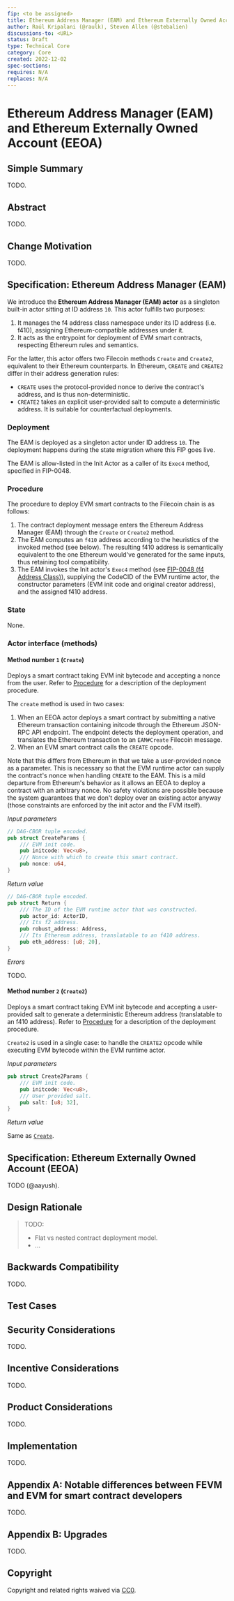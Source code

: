 ```yaml
---
fip: <to be assigned>
title: Ethereum Address Manager (EAM) and Ethereum Externally Owned Account (EEOA)
author: Raúl Kripalani (@raulk), Steven Allen (@stebalien)
discussions-to: <URL>
status: Draft
type: Technical Core
category: Core
created: 2022-12-02
spec-sections:
requires: N/A
replaces: N/A
---
```


# Ethereum Address Manager (EAM) and Ethereum Externally Owned Account (EEOA)

## Simple Summary

TODO.

## Abstract

TODO.

## Change Motivation

TODO.


## Specification: Ethereum Address Manager (EAM)

We introduce the **Ethereum Address Manager (EAM) actor** as a singleton
built-in actor sitting at ID address `10`. This actor fulfills two purposes:

1. It manages the f4 address class namespace under its ID address (i.e. f410),
   assigning Ethereum-compatible addresses under it.
2. It acts as the entrypoint for deployment of EVM smart contracts, respecting
   Ethereum rules and semantics.

For the latter, this actor offers two Filecoin methods `Create` and `Create2`,
equivalent to their Ethereum counterparts. In Ethereum, `CREATE` and `CREATE2`
differ in their address generation rules:

- `CREATE` uses the protocol-provided nonce to derive the contract's address,
  and is thus non-deterministic.
- `CREATE2` takes an explicit user-provided salt to compute a deterministic
  address. It is suitable for counterfactual deployments.

### Deployment

The EAM is deployed as a singleton actor under ID address `10`. The deployment
happens during the state migration where this FIP goes live.

The EAM is allow-listed in the Init Actor as a caller of its `Exec4` method,
specified in FIP-0048.

### Procedure

The procedure to deploy EVM smart contracts to the Filecoin chain is as follows:

1. The contract deployment message enters the Ethereum Address Manager (EAM)
   through the `Create` or `Create2` method. 
2. The EAM computes an `f410` address according to the heuristics of the invoked
   method (see below). The resulting f410 address is semantically equivalent to
   the one Ethereum would've generated for the same inputs, thus retaining tool
   compatibility.
2. The EAM invokes the Init actor's `Exec4` method (see [FIP-0048 (f4 Address
   Class)]), supplying the CodeCID of the EVM runtime actor, the constructor
   parameters (EVM init code and original creator address), and the assigned
   f410 address.

### State

None.

### Actor interface (methods)

#### Method number `1` (`Create`)

Deploys a smart contract taking EVM init bytecode and accepting a nonce from the
user. Refer to [Procedure](#procedure) for a description of the deployment
procedure.

The `create` method is used in two cases:

1. When an EEOA actor deploys a smart contract by submitting a native Ethereum
   transaction containing initcode through the Ethereum JSON-RPC API endpoint.
   The endpoint detects the deployment operation, and translates the Ethereum
   transaction to an `EAM#Create` Filecoin message.
2. When an EVM smart contract calls the `CREATE` opcode.

Note that this differs from Ethereum in that we take a user-provided nonce as a
parameter. This is necessary so that the EVM runtime actor can supply the
contract's nonce when handling `CREATE` to the EAM. This is a mild departure
from Ethereum's behavior as it allows an EEOA to deploy a contract with an
arbitrary nonce. No safety violations are possible because the system guarantees
that we don't deploy over an existing actor anyway (those constraints are
enforced by the init actor and the FVM itself).

_Input parameters_

```rust
// DAG-CBOR tuple encoded.
pub struct CreateParams {
    /// EVM init code.
    pub initcode: Vec<u8>,
    /// Nonce with which to create this smart contract.
    pub nonce: u64,
}
```

_Return value_

```rust
// DAG-CBOR tuple encoded.
pub struct Return {
    /// The ID of the EVM runtime actor that was constructed.
    pub actor_id: ActorID,
    /// Its f2 address.
    pub robust_address: Address,
    /// Its Ethereum address, translatable to an f410 address.
    pub eth_address: [u8; 20],
}
```

_Errors_

TODO.

#### Method number `2` (`Create2`)

Deploys a smart contract taking EVM init bytecode and accepting a user-provided
salt to generate a deterministic Ethereum address (translatable to an f410
address). Refer to [Procedure](#procedure) for a description of the deployment
procedure.

`Create2` is used in a single case: to handle the `CREATE2` opcode while
executing EVM bytecode within the EVM runtime actor.

_Input parameters_

```rust
pub struct Create2Params {
    /// EVM init code.
    pub initcode: Vec<u8>,
    /// User provided salt.
    pub salt: [u8; 32],
}
```

_Return value_

Same as [`Create`](#method-number-1-create).

## Specification: Ethereum Externally Owned Account (EEOA)

TODO (@aayush).

## Design Rationale

> TODO:
> - Flat vs nested contract deployment model.
> - ...

## Backwards Compatibility

TODO.

## Test Cases

## Security Considerations

TODO.

## Incentive Considerations

TODO.

## Product Considerations

TODO.

## Implementation

TODO.

## Appendix A: Notable differences between FEVM and EVM for smart contract developers

TODO.

## Appendix B: Upgrades

TODO.

## Copyright

Copyright and related rights waived via [CC0](https://creativecommons.org/publicdomain/zero/1.0/).


[`filecoin-project/builtin-actors`]: https://github.com/filecoin-project/builtin-actors
[FRC42 calling convention]: https://github.com/filecoin-project/FIPs/blob/master/FRCs/frc-0042.md
[FIP-0048 (f4 Address Class)]: https://github.com/filecoin-project/FIPs/blob/master/FIPS/fip-0048.md
[Contract ABI spec]: https://docs.soliditylang.org/en/v0.5.3/abi-spec.html
[Ethereum Paris hard fork]: https://github.com/ethereum/execution-specs/blob/master/network-upgrades/mainnet-upgrades/paris.md
[FIP-0049 (Actor events)]: https://github.com/filecoin-project/FIPs/blob/master/FIPS/fip-0049.md